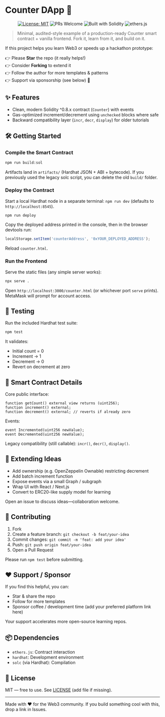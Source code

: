 # Counter DApp 🚀

<p align="center">
    <a href="#" target="_blank"><img alt="License: MIT" src="https://img.shields.io/badge/License-MIT-blue.svg" /></a>
    <img alt="PRs Welcome" src="https://img.shields.io/badge/PRs-welcome-brightgreen.svg" />
    <img alt="Built with Solidity" src="https://img.shields.io/badge/Solidity-^0.8.x-363636" />
    <img alt="ethers.js" src="https://img.shields.io/badge/ethers.js-6.x-purple" />
</p>

> Minimal, audited-style example of a production-ready Counter smart contract + vanilla frontend. Fork it, learn from it, and build on it.

If this project helps you learn Web3 or speeds up a hackathon prototype:

👉 Please **Star** the repo (it really helps!)  
👉 Consider **Forking** to extend it  
👉 Follow the author for more templates & patterns  
👉 Support via sponsorship (see below) 💖
## ✨ Features

- Clean, modern Solidity ^0.8.x contract (`Counter`) with events
- Gas-optimized increment/decrement using `unchecked` blocks where safe
- Backward compatibility layer (`incr`, `decr`, `display`) for older tutorials

## 🛠 Getting Started
### Compile the Smart Contract

```bash
npm run build:sol
```

Artifacts land in `artifacts/` (Hardhat JSON + ABI + bytecode).
If you previously used the legacy solc script, you can delete the old `build/` folder.
### Deploy the Contract

Start a local Hardhat node in a separate terminal: `npm run dev` (defaults to `http://localhost:8545`).

```bash
npm run deploy
```

Copy the deployed address printed in the console, then in the browser devtools run:

```js
localStorage.setItem('counterAddress', '0xYOUR_DEPLOYED_ADDRESS');
```

Reload `counter.html`.
### Run the Frontend

Serve the static files (any simple server works):

```bash
npx serve .
```

Open `http://localhost:3000/counter.html` (or whichever port `serve` prints). MetaMask will prompt for account access.
## 🧪 Testing

Run the included Hardhat test suite:

```bash
npm test
```

It validates:
- Initial count = 0
- Increment -> 1
- Decrement -> 0
- Revert on decrement at zero
## 📜 Smart Contract Details

Core public interface:

```solidity
function getCount() external view returns (uint256);
function increment() external;
function decrement() external; // reverts if already zero
```

Events:

```solidity
event Incremented(uint256 newValue);
event Decremented(uint256 newValue);
```

Legacy compatibility (still callable): `incr()`, `decr()`, `display()`.
## 🚀 Extending Ideas

- Add ownership (e.g. OpenZeppelin Ownable) restricting decrement
- Add batch increment function
- Expose events via a small Graph / subgraph
- Wrap UI with React / Next.js
- Convert to ERC20-like supply model for learning

Open an issue to discuss ideas—collaboration welcome.

## 🤝 Contributing

1. Fork
2. Create a feature branch: `git checkout -b feat/your-idea`
3. Commit changes: `git commit -m 'feat: add your idea'`
4. Push: `git push origin feat/your-idea`
5. Open a Pull Request

Please run `npm test` before submitting.

## ❤️ Support / Sponsor

If you find this helpful, you can:

- Star & share the repo
- Follow for more templates
- Sponsor coffee / development time (add your preferred platform link here)

Your support accelerates more open-source learning repos.
## 📦 Dependencies

- `ethers.js`: Contract interaction
- `hardhat`: Development environment
- `solc` (via Hardhat): Compilation
## 📄 License

MIT — free to use. See [LICENSE](LICENSE) (add file if missing).

---

Made with ❤️ for the Web3 community. If you build something cool with this, drop a link in Issues.

<!-- Legacy detailed tutorial content removed for brevity; see TUTORIAL.md for a full step-by-step guide. -->
